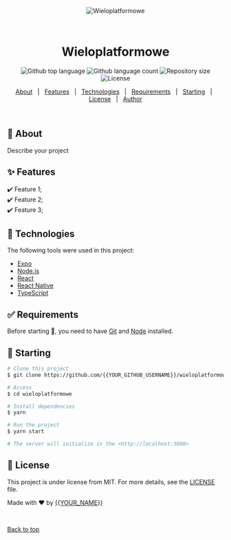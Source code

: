 <div align="center" id="top"> 
  <img src="./.github/app.gif" alt="Wieloplatformowe" />

  &#xa0;

  <!-- <a href="https://wieloplatformowe.netlify.app">Demo</a> -->
</div>

<h1 align="center">Wieloplatformowe</h1>

<p align="center">
  <img alt="Github top language" src="https://img.shields.io/github/languages/top/{{YOUR_GITHUB_USERNAME}}/wieloplatformowe?color=56BEB8">

  <img alt="Github language count" src="https://img.shields.io/github/languages/count/{{YOUR_GITHUB_USERNAME}}/wieloplatformowe?color=56BEB8">

  <img alt="Repository size" src="https://img.shields.io/github/repo-size/{{YOUR_GITHUB_USERNAME}}/wieloplatformowe?color=56BEB8">

  <img alt="License" src="https://img.shields.io/github/license/{{YOUR_GITHUB_USERNAME}}/wieloplatformowe?color=56BEB8">

  <!-- <img alt="Github issues" src="https://img.shields.io/github/issues/{{YOUR_GITHUB_USERNAME}}/wieloplatformowe?color=56BEB8" /> -->

  <!-- <img alt="Github forks" src="https://img.shields.io/github/forks/{{YOUR_GITHUB_USERNAME}}/wieloplatformowe?color=56BEB8" /> -->

  <!-- <img alt="Github stars" src="https://img.shields.io/github/stars/{{YOUR_GITHUB_USERNAME}}/wieloplatformowe?color=56BEB8" /> -->
</p>

<!-- Status -->

<!-- <h4 align="center"> 
	🚧  Wieloplatformowe 🚀 Under construction...  🚧
</h4> 

<hr> -->

<p align="center">
  <a href="#dart-about">About</a> &#xa0; | &#xa0; 
  <a href="#sparkles-features">Features</a> &#xa0; | &#xa0;
  <a href="#rocket-technologies">Technologies</a> &#xa0; | &#xa0;
  <a href="#white_check_mark-requirements">Requirements</a> &#xa0; | &#xa0;
  <a href="#checkered_flag-starting">Starting</a> &#xa0; | &#xa0;
  <a href="#memo-license">License</a> &#xa0; | &#xa0;
  <a href="https://github.com/{{YOUR_GITHUB_USERNAME}}" target="_blank">Author</a>
</p>

<br>

## :dart: About ##

Describe your project

## :sparkles: Features ##

:heavy_check_mark: Feature 1;\
:heavy_check_mark: Feature 2;\
:heavy_check_mark: Feature 3;

## :rocket: Technologies ##

The following tools were used in this project:

- [Expo](https://expo.io/)
- [Node.js](https://nodejs.org/en/)
- [React](https://pt-br.reactjs.org/)
- [React Native](https://reactnative.dev/)
- [TypeScript](https://www.typescriptlang.org/)

## :white_check_mark: Requirements ##

Before starting :checkered_flag:, you need to have [Git](https://git-scm.com) and [Node](https://nodejs.org/en/) installed.

## :checkered_flag: Starting ##

```bash
# Clone this project
$ git clone https://github.com/{{YOUR_GITHUB_USERNAME}}/wieloplatformowe

# Access
$ cd wieloplatformowe

# Install dependencies
$ yarn

# Run the project
$ yarn start

# The server will initialize in the <http://localhost:3000>
```

## :memo: License ##

This project is under license from MIT. For more details, see the [LICENSE](LICENSE.md) file.


Made with :heart: by <a href="https://github.com/{{YOUR_GITHUB_USERNAME}}" target="_blank">{{YOUR_NAME}}</a>

&#xa0;

<a href="#top">Back to top</a>
